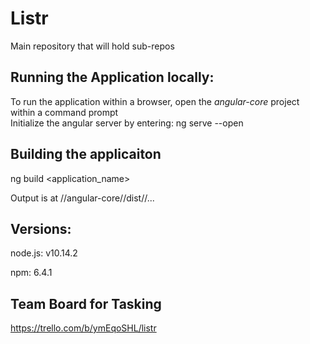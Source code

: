 # Listr
Main repository that will hold sub-repos

## Running the Application locally:
To run the application within a browser, open the *angular-core* project within a command prompt  
Initialize the angular server by entering: ng serve --open


## Building the applicaiton
ng build <application_name> 

Output is at //angular-core//dist//...


## Versions:
node.js: v10.14.2

npm: 6.4.1

## Team Board for Tasking
https://trello.com/b/ymEqoSHL/listr

